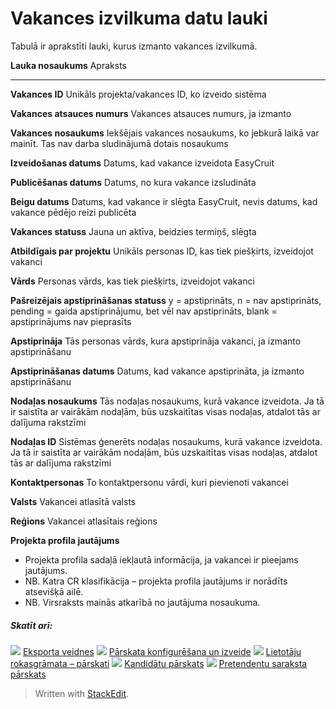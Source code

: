 # Vakances izvilkuma datu lauki

Tabulā ir aprakstīti lauki, kurus izmanto vakances izvilkumā.

**Lauka nosaukums**
Apraksts
***
**Vakances ID**
Unikāls projekta/vakances ID, ko izveido sistēma

**Vakances atsauces numurs**
Vakances atsauces numurs, ja izmanto

**Vakances nosaukums**
Iekšējais vakances nosaukums, ko jebkurā laikā var mainīt. Tas nav darba sludinājumā dotais nosaukums

**Izveidošanas datums**
Datums, kad vakance izveidota EasyCruit

**Publicēšanas datums**
Datums, no kura vakance izsludināta

**Beigu datums**
Datums, kad vakance ir slēgta EasyCruit, nevis datums, kad vakance pēdējo reizi publicēta

**Vakances statuss**
Jauna un aktīva, beidzies termiņš, slēgta

**Atbildīgais par projektu**
Unikāls personas ID, kas tiek piešķirts, izveidojot vakanci

**Vārds**
Personas vārds, kas tiek piešķirts, izveidojot vakanci

**Pašreizējais apstiprināšanas statuss**
y = apstiprināts, n = nav apstiprināts, pending = gaida apstiprinājumu, bet vēl nav apstiprināts, blank = apstiprinājums nav pieprasīts

**Apstiprināja**
Tās personas vārds, kura apstiprināja vakanci, ja izmanto apstiprināšanu

**Apstiprināšanas datums**
Datums, kad vakance apstiprināta, ja izmanto apstiprināšanu

**Nodaļas nosaukums**
Tās nodaļas nosaukums, kurā vakance izveidota. Ja tā ir saistīta ar vairākām nodaļām, būs uzskaitītas visas nodaļas, atdalot tās ar dalījuma rakstzīmi

**Nodaļas ID**
Sistēmas ģenerēts nodaļas nosaukums, kurā vakance izveidota. Ja tā ir saistīta ar vairākām nodaļām, būs uzskaitītas visas nodaļas, atdalot tās ar dalījuma rakstzīmi

**Kontaktpersonas**
To kontaktpersonu vārdi, kuri pievienoti vakancei

**Valsts**
Vakancei atlasītā valsts

**Reģions**
Vakancei atlasītais reģions

**Projekta profila jautājums**
- Projekta profila sadaļā iekļautā informācija, ja vakancei ir pieejams jautājums.
- NB. Katra CR klasifikācija – projekta profila jautājums ir norādīts atsevišķā ailē.
- NB. Virsraksts mainās atkarībā no jautājuma nosaukuma.

##### Skatīt arī:

![](../Resources/Images/icon-document-link.png)  [Eksporta veidnes](export_templates.htm)
![](../Resources/Images/icon-document-link.png)  [Pārskata konfigurēšana un izveide](configuring_and_running_a_report.htm)
![](../Resources/Images/icon-document-link.png)  [Lietotāju rokasgrāmata – pārskati](guide_for_users_reports.htm)
![](../Resources/Images/icon-document-link.png)  [Kandidātu pārskats](candidate_report.htm)
![](../Resources/Images/icon-document-link.png)  [Pretendentu saraksta pārskats](applicant_list_report.htm)


> Written with [StackEdit](https://stackedit.io/).
<!--stackedit_data:
eyJoaXN0b3J5IjpbLTk0NzUyNDc0NF19
-->